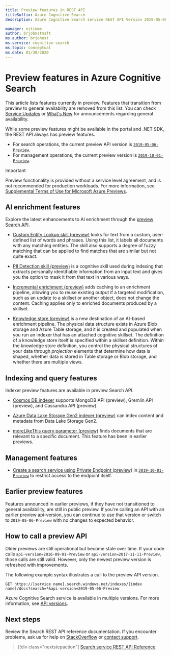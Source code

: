 ```yaml
---
title: Preview features in REST API
titleSuffix: Azure Cognitive Search
description: Azure Cognitive Search service REST API Version 2019-05-06-Preview includes experimental features such as knowledge store and indexer caching for incremental enrichment.

manager: nitinme
author: brjohnstmsft
ms.author: brjohnst
ms.service: cognitive-search
ms.topic: conceptual
ms.date: 01/30/2020
---
```

# Preview features in Azure Cognitive Search

This article lists features currently in preview. Features that transition from preview to general availability are removed from this list. You can check [Service Updates](https://azure.microsoft.com/updates/?product=search) or [What's New](whats-new.md) for announcements regarding general availability.

While some preview features might be available in the portal and .NET SDK, the REST API always has preview features. 

+ For search operations, the current preview API version is [`2019-05-06-Preview`](https://docs.microsoft.com/rest/api/searchservice/index-2019-05-06-preview).
+ For management operations, the current preview version is [`2019-10-01-Preview`](https://docs.microsoft.com/rest/api/searchmanagement/index-2019-10-01-preview).

> [!IMPORTANT]
> Preview functionality is provided without a service level agreement, and is not recommended for production workloads. For more information, see [Supplemental Terms of Use for Microsoft Azure Previews](https://azure.microsoft.com/support/legal/preview-supplemental-terms/).

## AI enrichment features

Explore the latest enhancements to AI enrichment through the [preview Search API](https://docs.microsoft.com/rest/api/searchservice/index-2019-05-06-preview).

+ [Custom Entity Lookup skill (preview)](cognitive-search-skill-custom-entity-lookup.md ) looks for text from a custom, user-defined list of words and phrases. Using this list, it labels all documents with any matching entities. The skill also supports a degree of fuzzy matching that can be applied to find matches that are similar but not quite exact. 

+ [PII Detection skill (preview)](cognitive-search-skill-pii-detection.md) is a cognitive skill used during indexing that extracts personally identifiable information from an input text and gives you the option to mask it from that text in various ways.

+ [Incremental enrichment (preview)](cognitive-search-incremental-indexing-conceptual.md) adds caching to an enrichment pipeline, allowing you to reuse existing output if a targeted modification, such as an update to a skillset or another object, does not change the content. Caching applies only to enriched documents produced by a skillset.

+ [Knowledge store (preview)](knowledge-store-concept-intro.md) is a new destination of an AI-based enrichment pipeline. The physical data structure exists in Azure Blob storage and Azure Table storage, and it is created and populated when you run an indexer that has an attached cognitive skillset. The definition of a knowledge store itself is specified within a skillset definition. Within the knowledge store definition, you control the physical structures of your data through *projection* elements that determine how data is shaped, whether data is stored in Table storage or Blob storage, and whether there are multiple views.

## Indexing and query features

Indexer preview features are available in preview Search API. 

+ [Cosmos DB indexer](search-howto-index-cosmosdb.md) supports MongoDB API (preview), Gremlin API (preview), and Cassandra API (preview).

+ [Azure Data Lake Storage Gen2 indexer (preview)](search-howto-index-azure-data-lake-storage.md) can index content and metadata from Data Lake Storage Gen2.

+ [moreLikeThis query parameter (preview)](search-more-like-this.md) finds documents that are relevant to a specific document. This feature has been in earlier previews. 

## Management features

+ [Create a search service using Private Endpoint (preview)](service-create-private-endpoint.md) in [`2019-10-01-Preview`](https://docs.microsoft.com/rest/api/searchmanagement/index-2019-10-01-preview)
to restrict access to the endpoint itself. 

## Earlier preview features

Features announced in earlier previews, if they have not transitioned to general availability, are still in public preview. If you're calling an API with an earlier preview api-version, you can continue to use that version or switch to `2019-05-06-Preview` with no changes to expected behavior.

## How to call a preview API

Older previews are still operational but become stale over time. If your code calls `api-version=2016-09-01-Preview` or `api-version=2017-11-11-Preview`, those calls are still valid. However, only the newest preview version is refreshed with improvements. 

The following example syntax illustrates a call to the preview API version.

    GET https://[service name].search.windows.net/indexes/[index name]/docs?search=*&api-version=2019-05-06-Preview

Azure Cognitive Search service is available in multiple versions. For more information, see [API versions](search-api-versions.md).

## Next steps

Review the Search REST API reference documentation. If you encounter problems, ask us for help on [StackOverflow](https://stackoverflow.com/) or [contact support](https://azure.microsoft.com/support/community/?product=search).

> [!div class="nextstepaction"]
> [Search service REST API Reference](https://docs.microsoft.com/rest/api/searchservice/)